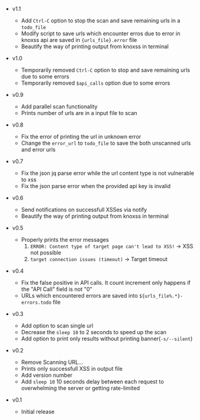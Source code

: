 + v1.1
    - Add ``Ctrl-C`` option to stop the scan and save remaining urls in a ``todo_file``
    - Modify script to save urls which encounter erros due to error in knoxss api are saved in ``{urls_file}.error`` file
    - Beautify the way of printing output from knoxss in terminal

+ v1.0
    - Temporarily removed ``Ctrl-C`` option to stop and save remaining urls due to some errors
    - Temporarily removed ``$api_calls`` option due to some errors

+ v0.9
    - Add parallel scan functionality
    - Prints number of urls are in a input file to scan

+ v0.8
    - Fix the error of printing the url in unknown error
    - Change the ``error_url`` to ``todo_file`` to save the both unscanned urls and error urls
+ v0.7
    - Fix the json jq parse error while the url content type is not vulnerable to xss
    - Fix the json parse error when the provided api key is invalid

+ v0.6
    - Send notifications on successfull XSSes via notify
    - Beautify the way of printing output from knoxss in terminal

+ v0.5
    - Properly prints the error messages
      1. ``ERROR: Content type of target page can't lead to XSS!`` -> XSS not possible
      2. ``target connection issues (timeout)`` -> Target timeout

+ v0.4
    - Fix the false positive in API calls. It count increment only happens if the "API Call" field is not "0"
    - URLs which encountered errors are saved into ``${urls_file%.*}-errors.todo`` file
+ v0.3
    - Add option to scan single url
    - Decrease the ``sleep 10`` to 2 seconds to speed up the scan
    - Add option to print only results without printing banner(``-s/--silent``)

+ v0.2
    - Remove Scanning URL...
    - Prints only successfull XSS in output file
    - Add version number
    - Add ``sleep 10`` 10 seconds delay between each request to overwhelming the server or getting rate-limited

+ v0.1
    - Initial release
